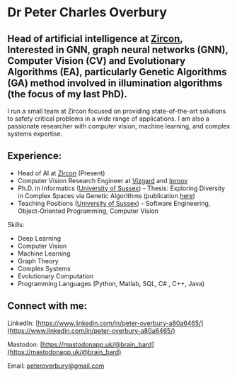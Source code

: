 # Dr Peter Charles Overbury
## Head of artificial intelligence at [Zircon](https://zirconsoftware.co.uk/), Interested in GNN,  graph neural networks (GNN), Computer Vision (CV) and Evolutionary Algorithms (EA), particularly Genetic Algorithms (GA) method involved in illumination algorithms (the focus of my last PhD).

I run a small team at Zircon focused on providing state-of-the-art solutions to safety critical problems in a wide range of applications. I am also a passionate researcher with computer vision, machine learning, and complex systems expertise.

## Experience:

- Head of AI at [Zircon](https://zirconsoftware.co.uk/) (Present)
- Computer Vision Research Engineer at [Vizgard](https://vizgard.com/) and [Iproov](https://www.iproov.com/)
- Ph.D. in Informatics ([University of Sussex](https://twitter.com/USSU/status/454702232513314816)) - Thesis: Exploring Diversity in Complex Spaces via Genetic Algorithms (publication [here](https://scholar.google.co.uk/citations?user=s2DdEkUAAAAJ&hl=en)) 
- Teaching Positions ([University of Sussex](https://www.sussex.ac.uk/profiles/246115)) - Software Engineering, Object-Oriented Programming, Computer Vision

Skills:

- Deep Learning
- Computer Vision
- Machine Learning
- Graph Theory
- Complex Systems
- Evolutionary Computation
- Programming Languages (Python, Matlab, SQL, C# , C++, Java)

## Connect with me:

LinkedIn: [https://www.linkedin.com/in/peter-overbury-a80a6465/](https://www.linkedin.com/in/peter-overbury-a80a6465/)

Mastodon: [https://mastodonapp.uk/@brain_bard](https://mastodonapp.uk/@brain_bard)

Email: [peteroverbury@gmail.com](peteroverbury@gmail.com)
